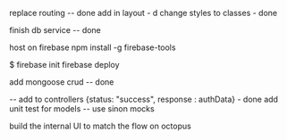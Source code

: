 replace routing -- done
add in layout - d
change styles to classes - done

finish db service -- done

host on firebase
npm install -g firebase-tools

$ firebase init
firebase deploy 

add mongoose crud -- done 

-- 
add to controllers
{status: "success", response : authData} - done
add unit test for models -- use sinon mocks

build the internal UI to match the flow on octopus

